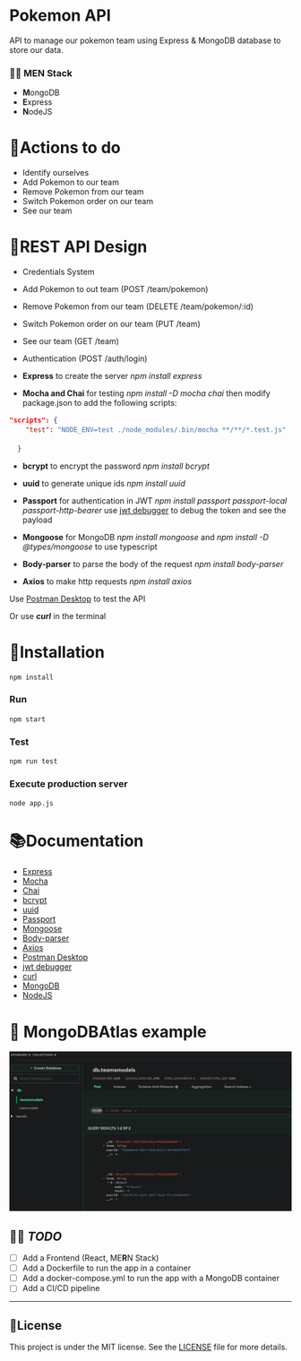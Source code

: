 # Pokemon API
API to manage our pokemon team using Express & MongoDB database to store our data.

### 👨‍💻 **MEN Stack**

- **M**ongoDB
- **E**xpress
- **N**odeJS

# 🔨Actions to do
- Identify ourselves
- Add Pokemon to our team
- Remove Pokemon from our team
- Switch Pokemon order on our team
- See our team

# 📄REST API Design
- Credentials System
- Add Pokemon to out team (POST /team/pokemon)
- Remove Pokemon from our team (DELETE /team/pokemon/:id)
- Switch Pokemon order on our team (PUT /team)
- See our team (GET /team)
- Authentication (POST /auth/login)


- **Express** to create the server _npm install express_

- **Mocha and Chai** for testing _npm install -D mocha chai_ then modify package.json to add the following scripts:
```json
"scripts": {
    "test": "NODE_ENV=test ./node_modules/.bin/mocha **/**/*.test.js"

  }
``` 
- **bcrypt** to encrypt the password _npm install bcrypt_

- **uuid** to generate unique ids _npm install uuid_

- **Passport** for authentication in JWT _npm install passport passport-local passport-http-bearer_ use [jwt debugger](jwt.io/#debugger-io) to debug the token and see the payload

- **Mongoose** for MongoDB _npm install mongoose_ and _npm install -D @types/mongoose_ to use typescript

- **Body-parser** to parse the body of the request _npm install body-parser_

- **Axios** to make http requests _npm install axios_


Use [Postman Desktop](https://www.getpostman.com/) to test the API

Or use **_curl_** in the terminal

# 🔮Installation
```
npm install
```
### Run
```
npm start
```
### Test
```
npm run test
```
### Execute production server
```
node app.js
```


# 📚Documentation
- [Express](https://expressjs.com/)
- [Mocha](https://mochajs.org/)
- [Chai](https://www.chaijs.com/)
- [bcrypt](https://www.npmjs.com/package/bcrypt)
- [uuid](https://www.npmjs.com/package/uuid)
- [Passport](http://www.passportjs.org/)
- [Mongoose](https://mongoosejs.com/)
- [Body-parser](https://www.npmjs.com/package/body-parser)
- [Axios](https://www.npmjs.com/package/axios)
- [Postman Desktop](https://www.getpostman.com/)
- [jwt debugger](https://jwt.io/)
- [curl](https://curl.haxx.se/)
- [MongoDB](https://www.mongodb.com/)
- [NodeJS](https://nodejs.org/en/)


# 📨 MongoDBAtlas example
![alt](mongoDBAtlas.png)


## 👨‍🏭 _TODO_
- [ ] Add a Frontend (React, ME**R**N Stack)
- [ ] Add a Dockerfile to run the app in a container
- [ ] Add a docker-compose.yml to run the app with a MongoDB container
- [ ] Add a CI/CD pipeline

---

## 📝License
This project is under the MIT license. See the [LICENSE](LICENSE) file for more details.
